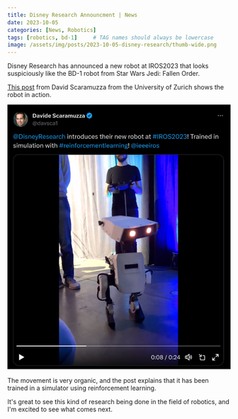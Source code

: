 ```yaml
---
title: Disney Research Announcment | News
date: 2023-10-05
categories: [News, Robotics]
tags: [robotics, bd-1]     # TAG names should always be lowercase
image: /assets/img/posts/2023-10-05-disney-research/thumb-wide.png
---
```


Disney Research has announced a new robot at IROS2023 that looks suspiciously like the BD-1 robot from Star Wars Jedi: Fallen Order.

[This post](https://twitter.com/davsca1/status/1709693137478648155?s=20) from David Scaramuzza from the University of Zurich shows the robot in action.

[![BD-1 Robot](/assets/img/posts/2023-10-05-disney-research/post.png)](https://twitter.com/davsca1/status/1709693137478648155?s=20)

The movement is very organic, and the post explains that it has been trained in a simulator using reinforcement learning.

It's great to see this kind of research being done in the field of robotics, and I'm excited to see what comes next.